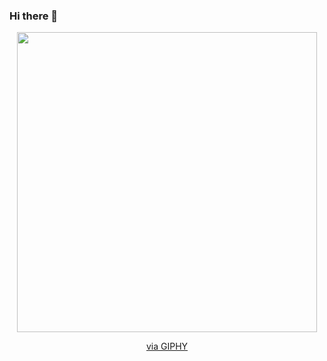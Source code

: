 ### Hi there 👋

<!--
**akalerupe/akalerupe** is a ✨ _special_ ✨ repository because its `README.md` (this file) appears on your GitHub profile.

Here are some ideas to get you started:

- 🔭 I’m currently working on ...
- 🌱 I’m currently learning ...
- 👯 I’m looking to collaborate on ...
- 🤔 I’m looking for help with ...
- 💬 Ask me about ...
- 📫 How to reach me: ...
- 😄 Pronouns: ...
- ⚡ Fun fact: ...
-->
<div id="header" align="center">
<img src="https://giphy.com/embed/YnS7j9pwnECXLMrI4t" width="480" height="480" frameBorder="0" class="giphy-embed" allowFullScreen></iframe><p><a href="https://giphy.com/stickers/platzi-it-code-developer-YnS7j9pwnECXLMrI4t">via GIPHY</a></p>
  </div>
